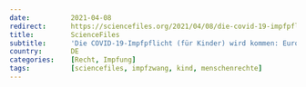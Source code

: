 ```yaml
---
date:          2021-04-08
redirect:      https://sciencefiles.org/2021/04/08/die-covid-19-impfpflicht-fur-kinder-wird-kommen-europaischer-gerichtshof-fur-menschenrechte-macht-den-weg-frei/
title:         ScienceFiles
subtitle:      'Die COVID-19-Impfpflicht (für Kinder) wird kommen: Europäischer Gerichtshof für Menschenrechte macht den Weg frei'
country:       DE
categories:    [Recht, Impfung]
tags:          [sciencefiles, impfzwang, kind, menschenrechte]
---
```

